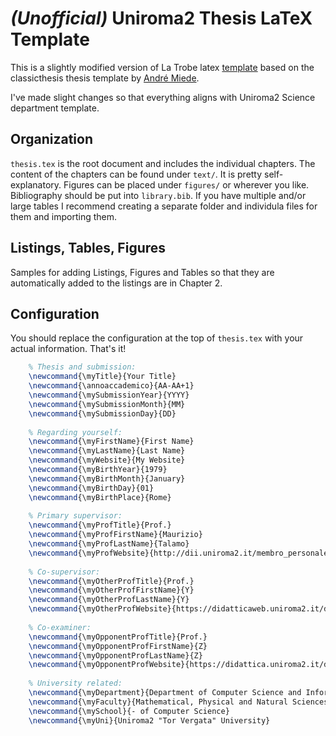 # *(Unofficial)* Uniroma2 Thesis LaTeX Template

This is a slightly modified version of La Trobe latex [template](https://www.overleaf.com/latex/templates/unofficial-la-trobe-university-template/zfbdwvyrxshz) based on the classicthesis thesis template by [André Miede](https://bitbucket.org/amiede/classicthesis).

I've made slight changes so that everything aligns with Uniroma2 Science department template. 

## Organization
`thesis.tex` is the root document and includes the individual chapters. The content of the chapters can be found under `text/`. It is pretty self-explanatory. Figures can be placed under `figures/` or wherever you like. Bibliography should be put into `library.bib`. If you have multiple and/or large tables I recommend creating a separate folder and individula files for them and importing them.

## Listings, Tables, Figures

Samples for adding Listings, Figures and Tables so that they are automatically added to the listings are in Chapter 2.

## Configuration
You should replace the configuration at the top of `thesis.tex` with your actual information. That's it!

```latex
    % Thesis and submission:
    \newcommand{\myTitle}{Your Title}
    \newcommand{\annoaccademico}{AA-AA+1}
    \newcommand{\mySubmissionYear}{YYYY}
    \newcommand{\mySubmissionMonth}{MM}
    \newcommand{\mySubmissionDay}{DD}
    
    % Regarding yourself:
    \newcommand{\myFirstName}{First Name}
    \newcommand{\myLastName}{Last Name}
    \newcommand{\myWebsite}{My Website}
    \newcommand{\myBirthYear}{1979}
    \newcommand{\myBirthMonth}{January}
    \newcommand{\myBirthDay}{01}
    \newcommand{\myBirthPlace}{Rome}
    
    % Primary supervisor:
    \newcommand{\myProfTitle}{Prof.}
    \newcommand{\myProfFirstName}{Maurizio}
    \newcommand{\myProfLastName}{Talamo}
    \newcommand{\myProfWebsite}{http://dii.uniroma2.it/membro_personale/talamo-maurizio/}
    
    % Co-supervisor:
    \newcommand{\myOtherProfTitle}{Prof.}
    \newcommand{\myOtherProfFirstName}{Y}
    \newcommand{\myOtherProfLastName}{Y}
    \newcommand{\myOtherProfWebsite}{https://didatticaweb.uniroma2.it/docenti/curriculum/Y}
    
    % Co-examiner:
    \newcommand{\myOpponentProfTitle}{Prof.}
    \newcommand{\myOpponentProfFirstName}{Z}
    \newcommand{\myOpponentProfLastName}{Z}
    \newcommand{\myOpponentProfWebsite}{https://didattica.uniroma2.it/docenti/curriculum_vitae/Z}
    
    % University related:
    \newcommand{\myDepartment}{Department of Computer Science and Information Technology}
    \newcommand{\myFaculty}{Mathematical, Physical and Natural Sciences}
    \newcommand{\mySchool}{- of Computer Science}
    \newcommand{\myUni}{Uniroma2 "Tor Vergata" University}

```
